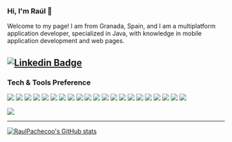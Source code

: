 ### Hi, I'm Raúl 👋


Welcome to my page!
I am from Granada, Spain, and I am a multiplatform application developer, specialized in Java, with knowledge in mobile application development and web pages.


[![Linkedin Badge](https://img.shields.io/badge/-Raúl-blue?style=flat&logo=Linkedin&logoColor=white&link=https://www.linkedin.com/in/ra%C3%BAl-pacheco-ropero-8b3a582ab/)](https://www.linkedin.com/in/ra%C3%BAl-pacheco-ropero-8b3a582ab/)
---
### Tech & Tools Preference

<img src="http://img.shields.io/badge/-Java-F89820?style=flat&logo=java&logoColor=white"> <img src="https://img.shields.io/badge/-Spring-lightgray?style=flat&logo=spring&link"> <img src="https://img.shields.io/badge/-Springboot-black?style=flat&logo=springboot&link"> <img src="https://img.shields.io/badge/-Hibernate-59666C?style=flat&logo=hibernate&logoColor=white"> <img src="https://img.shields.io/badge/-JPA-007396?style=flat&logo=java&logoColor=white"> <img src="https://img.shields.io/badge/-Flutter-3a495d?style=flat&logo=flutter&logoColor=67b7f7"> <img src="https://img.shields.io/badge/-Python-black?style=flat&logo=python&link"> <img src="https://img.shields.io/badge/-PHP-777BB4?style=flat&logo=php&logoColor=white"> <img src="https://img.shields.io/badge/-Laravel-FF2D20?style=flat&logo=laravel&logoColor=white"> <img src="https://img.shields.io/badge/-JavaScript-F7DF1E?style=flat&logo=javascript&logoColor=black"> <img src="https://img.shields.io/badge/-Node.js-339933?style=flat&logo=nodedotjs&logoColor=white"> <img src="https://img.shields.io/badge/-HTML5-E34F26?style=flat&logo=html5&logoColor=white"> <img src="https://img.shields.io/badge/-CSS3-1572B6?style=flat&logo=css3&logoColor=white"> <img src="https://img.shields.io/badge/-Sass-CC6699?style=flat&logo=sass&logoColor=white"> <img src="https://img.shields.io/badge/-Tailwind%20CSS-38B2AC?style=flat&logo=tailwindcss&logoColor=white"> <img src="https://img.shields.io/badge/-MySQL-F29111?style=flat&logo=mysql&logoColor=FFFFFF"> <img src="http://img.shields.io/badge/-Git-F1502F?style=flat&logo=git&logoColor=FFFFFF"> <img src="http://img.shields.io/badge/-Github-000000?style=flat&logo=github&logoColor=FFFFFF"> <img src="http://img.shields.io/badge/-VS%20Code-007ACC?style=flat&logo=visual%20studio%20code&logoColor=white"> <img src="https://img.shields.io/badge/-Docker-black?style=flat&logo=docker&link"> <img src="https://img.shields.io/badge/-WordPress-blue?style=flat&logo=wordpress&link">



<a href="https://github.com/RaulPachecoo">
  <img src="https://github-readme-stats.vercel.app/api/top-langs/?username=RaulPachecoo&theme=radical&hide=glsl,python" />
</a>


---
[![RaulPachecoo's GitHub stats](https://github-readme-stats.vercel.app/api?username=RaulPachecoo)](https://github.com/RaulPachecoo/github-readme-stats)

 
